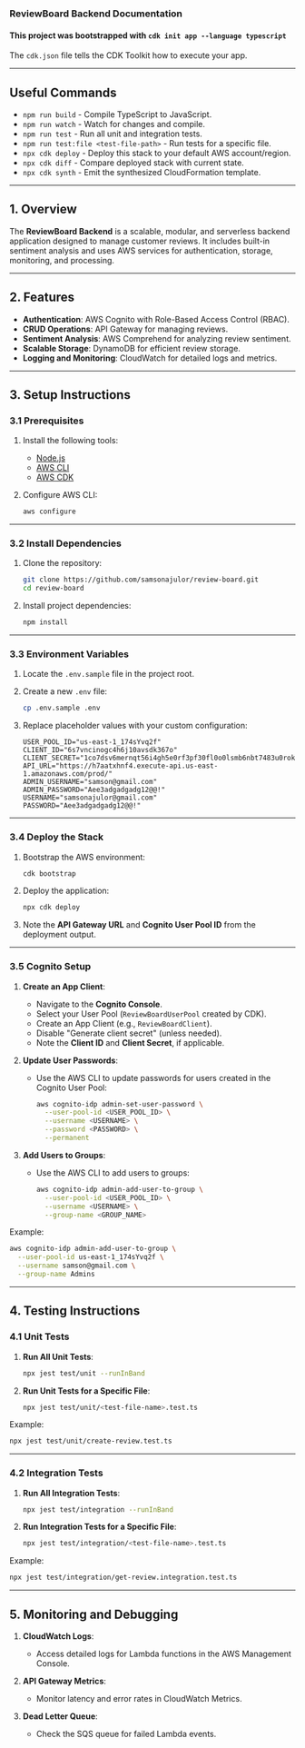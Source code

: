 ### **ReviewBoard Backend Documentation**

#### This project was bootstrapped with `cdk init app --language typescript`

The `cdk.json` file tells the CDK Toolkit how to execute your app.

---

## **Useful Commands**

- `npm run build` - Compile TypeScript to JavaScript.
- `npm run watch` - Watch for changes and compile.
- `npm run test` - Run all unit and integration tests.
- `npm run test:file <test-file-path>` - Run tests for a specific file.
- `npx cdk deploy` - Deploy this stack to your default AWS account/region.
- `npx cdk diff` - Compare deployed stack with current state.
- `npx cdk synth` - Emit the synthesized CloudFormation template.

---

## **1. Overview**

The **ReviewBoard Backend** is a scalable, modular, and serverless backend application designed to manage customer reviews. It includes built-in sentiment analysis and uses AWS services for authentication, storage, monitoring, and processing.

---

## **2. Features**

- **Authentication**: AWS Cognito with Role-Based Access Control (RBAC).
- **CRUD Operations**: API Gateway for managing reviews.
- **Sentiment Analysis**: AWS Comprehend for analyzing review sentiment.
- **Scalable Storage**: DynamoDB for efficient review storage.
- **Logging and Monitoring**: CloudWatch for detailed logs and metrics.

---

## **3. Setup Instructions**

### **3.1 Prerequisites**

1. Install the following tools:
   - [Node.js](https://nodejs.org/)
   - [AWS CLI](https://aws.amazon.com/cli/)
   - [AWS CDK](https://docs.aws.amazon.com/cdk/latest/guide/home.html)

2. Configure AWS CLI:
   ```bash
   aws configure
   ```

---

### **3.2 Install Dependencies**

1. Clone the repository:
   ```bash
   git clone https://github.com/samsonajulor/review-board.git
   cd review-board
   ```

2. Install project dependencies:
   ```bash
   npm install
   ```

---

### **3.3 Environment Variables**

1. Locate the `.env.sample` file in the project root.

2. Create a new `.env` file:
   ```bash
   cp .env.sample .env
   ```

3. Replace placeholder values with your custom configuration:
   ```plaintext
   USER_POOL_ID="us-east-1_174sYvq2f"
   CLIENT_ID="6s7vncinogc4h6j10avsdk367o"
   CLIENT_SECRET="1co7dsv6mernqt56i4gh5e0rf3pf30fl0o0lsmb6nbt7483u0rok"
   API_URL="https://h7aatxhnf4.execute-api.us-east-1.amazonaws.com/prod/"
   ADMIN_USERNAME="samson@gmail.com"
   ADMIN_PASSWORD="Aee3adgadgadg12@@!"
   USERNAME="samsonajulor@gmail.com"
   PASSWORD="Aee3adgadgadg12@@!"
   ```

---

### **3.4 Deploy the Stack**

1. Bootstrap the AWS environment:
   ```bash
   cdk bootstrap
   ```

2. Deploy the application:
   ```bash
   npx cdk deploy
   ```

3. Note the **API Gateway URL** and **Cognito User Pool ID** from the deployment output.

---

### **3.5 Cognito Setup**

1. **Create an App Client**:
   - Navigate to the **Cognito Console**.
   - Select your User Pool (`ReviewBoardUserPool` created by CDK).
   - Create an App Client (e.g., `ReviewBoardClient`).
   - Disable "Generate client secret" (unless needed).
   - Note the **Client ID** and **Client Secret**, if applicable.

2. **Update User Passwords**:
   - Use the AWS CLI to update passwords for users created in the Cognito User Pool:
     ```bash
     aws cognito-idp admin-set-user-password \
       --user-pool-id <USER_POOL_ID> \
       --username <USERNAME> \
       --password <PASSWORD> \
       --permanent
     ```

3. **Add Users to Groups**:
   - Use the AWS CLI to add users to groups:
     ```bash
     aws cognito-idp admin-add-user-to-group \
       --user-pool-id <USER_POOL_ID> \
       --username <USERNAME> \
       --group-name <GROUP_NAME>
     ```

Example:
```bash
aws cognito-idp admin-add-user-to-group \
  --user-pool-id us-east-1_174sYvq2f \
  --username samson@gmail.com \
  --group-name Admins
```

---

## **4. Testing Instructions**

### **4.1 Unit Tests**

1. **Run All Unit Tests**:
   ```bash
   npx jest test/unit --runInBand
   ```

2. **Run Unit Tests for a Specific File**:
   ```bash
   npx jest test/unit/<test-file-name>.test.ts
   ```

Example:
```bash
npx jest test/unit/create-review.test.ts
```

---

### **4.2 Integration Tests**

1. **Run All Integration Tests**:
   ```bash
   npx jest test/integration --runInBand
   ```

2. **Run Integration Tests for a Specific File**:
   ```bash
   npx jest test/integration/<test-file-name>.test.ts
   ```

Example:
```bash
npx jest test/integration/get-review.integration.test.ts
```

---

## **5. Monitoring and Debugging**

1. **CloudWatch Logs**:
   - Access detailed logs for Lambda functions in the AWS Management Console.

2. **API Gateway Metrics**:
   - Monitor latency and error rates in CloudWatch Metrics.

3. **Dead Letter Queue**:
   - Check the SQS queue for failed Lambda events.


